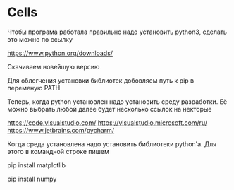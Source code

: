 # Cells

Чтобы програма работала правильно надо установить python3, сделать это можно по ссылку

https://www.python.org/downloads/

Скачиваем новейшую версию

Для облегчения установки библиотек добовляем путь к pip в переменую PATH

Теперь, когда python установлен надо установить среду разработки.
Её можно выбрать любой далее будет несколько ссылок на некторые

https://code.visualstudio.com/
https://visualstudio.microsoft.com/ru/
https://www.jetbrains.com/pycharm/

Когда среда установлена надо установить библиотеки python'а. 
Для этого в командной строке пишем

pip install matplotlib

pip install numpy
